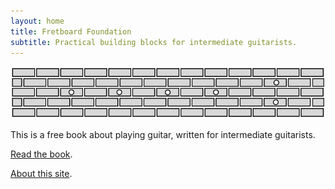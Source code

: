 ```yaml
---
layout: home
title: Fretboard Foundation
subtitle: Practical building blocks for intermediate guitarists.
---
```


![Fretboard Foundation logo](assets/logos/logo-wide.svg)

This is a free book about playing guitar,
written for intermediate guitarists. 

[Read the book](toc.html).

[About this site](about.html).


